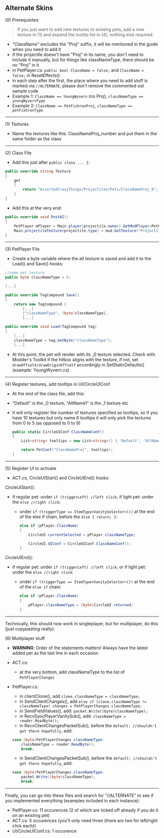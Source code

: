 ## Alternate Skins

 (0) Prerequisites

>If you just want to add new textures to existing pets,
>add a new texture in (1) and expand the tooltip list in (4), nothing else required.

* "ClassName" excludes the "Proj" suffix, it will be mentioned in the guide when you need to add it
* if the projectile doesn't have "Proj" in its name, you don't need to include it manually, but for things like
classNameType, there should be no "Proj" in it
* in PetPlayer.cs: `public bool ClassName = false;` and `ClassName = false;` in ResetEffects()
* in each step after the first, the place where you need to add stuff is marked via `//ALTERNATE`,
please don't remove the commented out sample code
* Example 1: `ClassName == YoungWyvern` (no Proj), `classNameType == youngWyvernType`
* Example 2: `ClassName == PetFishronProj`, `classNameType == petFishronType`

***


 (1) Textures

* Name the textures like this: ClassNameProj_number and put them in the same folder as the class

***


 (2) Class File

* Add this just after `public class ... {`:

```csharp
public override string Texture
{
    get
    {
        return "AssortedCrazyThings/Projectiles/Pets/ClassNameProj_0";
    }
}
```
* Add this at the very end:
```csharp
public override void PostAI()
{
    PetPlayer mPlayer = Main.player[projectile.owner].GetModPlayer<PetPlayer>(mod);
    Main.projectileTexture[projectile.type] = mod.GetTexture("Projectiles/Pets/ClassNameProj_" + mPlayer.classNameType);
}
```

***



 (3) PetPlayer File

* Create a byte variable where the alt texture is saved and add it to the Load() and Save() hooks:

```csharp
//name pet texture
public byte classNameType = 0;

[...]

public override TagCompound Save()
{
    return new TagCompound {
        [...]
        {"classNameType", (byte)classNameType},
        [...]

public override void Load(TagCompound tag)
{
    [...]
    classNameType = tag.GetByte("classNameType");
    [...]
```

* At this point, the pet will render with its _0 texture selected.
Check with Modder's Toolkit if the hitbox aligns with the texture, if not,
set `drawOffsetX/drawOriginOffsetY` accordingly in SetStaticDefaults() (example: YoungWyvern.cs)


***


 (4) Register textures, add tooltips in UI/CircleUIConf

* At the end of the class file, add this:
* "Default" is the \_0 texture, "AltName1" is the \_1 texture etc
* It will only register the number of textures specified as tooltips,
so if you have 10 textures but only name 6 tooltips it will only pick the textures from 0 to 5 (as opposed to 0 to 9)

	```csharp
	public static CircleUIConf ClassNameConf()
	{
		List<string> tooltips = new List<string>() { "Default", "AltName1", "AltName2" };

		return PetConf("ClassNameProj", tooltips);
	}
	```

***


 (5) Register UI to activate

* ACT.cs, CircleUIStart() and CircleUIEnd() hooks:

CircleUIStart():

* if regular pet: under `if (triggerLeft) //left click`, if light pet: under the `else //right click`:
	* under `if (triggerType == ItemType<VanitySelector>())` at the end of the else if chain, before the `else { return; }`:

		```csharp
		else if (pPlayer.ClassName)
		{
			CircleUI.currentSelected = pPlayer.classNameType;

			CircleUI.UIConf = CircleUIConf.ClassNameConf();
		}
		```

CircleUIEnd():

* if regular pet: under `if (triggerLeft) //left click`, or if light pet: under the `else //right click`:
	* under `if (triggerType == ItemType<VanitySelector>())` at the end of the `else if` chain:

		```csharp
		else if (pPlayer.ClassName)
		{
			pPlayer.classNameType = (byte)CircleUI.returned;
		}
		```

***

Technically, this should now work in singleplayer, but for multiplayer, do this (just copypasting really):

 (6) Multiplayer stuff

* **WARNING**: Order of the statements matters! Always have the latest added pet as the last line in each occasion

* ACT.cs:
    * at the very bottom, add classNameType to the list of `PetPlayerChanges`

* PetPlayer.cs:
    * in clientClone(), add `clone.classNameType = classNameType;`
	* in SendClientChanges(), add `else if (clone.classNameType != classNameType) changes = PetPlayerChanges.classNameType;`
	* in SendFieldValues(), add: `packet.Write((byte)classNameType);`
	* in RecvSyncPlayerVanitySub(), add: `classNameType = reader.ReadByte();`
	* in RecvClientChangesPacketSub(), before the `default: //shouldn't get there hopefully`, add:

	```csharp
	case (byte)PetPlayerChanges.classNameType:
		classNameType = reader.ReadByte();
		break;
	```

	* in SendClientChangesPacketSub(), before the `default: //shouldn't get there hopefully`, add:

	```csharp
	case (byte)PetPlayerChanges.classNameType:
		packet.Write((byte)classNameType);
		break;
	```

***


Finally, you can go into these files and search for "//ALTERNATE" to see if you implemented everything (examples included in each instance):
 * PetPlayer.cs: 11 occurences (2 of which are ticked off already if you do it on an existing pet)
 * ACT.cs: 5 occurences (you'll only need three (there are two for left/right click each))
 * UI/CircleUIConf.cs: 1 occurence
 